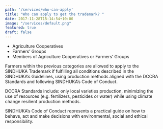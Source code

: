 ```yaml
---
path: '/services/who-can-apply'
title: "Who can apply to get the trademark? "
date: 2017-11-28T15:14:54+10:00
image: "/services/default.png"
featured: true
draft: false
---
```


- Agriculture Cooperatives
- Farmers’ Groups
- Members of Agriculture Cooperatives or Farmers’ Groups

Farmers within the previous categories are allowed to apply to the SINDHUKA Trademark if fulfilling all
conditions described in the SINDHUKA’s Guidelines, using production methods aligned with the DCCRA
Standards and following SINDHUKA’s Code of Conduct.

DCCRA Standards include: only local varieties production, minimizing the use of resources (e.g. fertilizers,
pesticides or water) while using climate change resilient production methods.

SINDHUKA’s Code of Conduct represents a practical guide on how to behave, act and make decisions with
environmental, social and ethical responsibility.